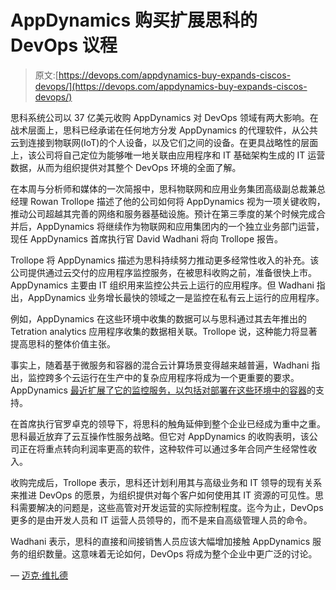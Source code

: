 # AppDynamics 购买扩展思科的 DevOps 议程

> 原文:[https://devops.com/appdynamics-buy-expands-ciscos-devops/](https://devops.com/appdynamics-buy-expands-ciscos-devops/)

思科系统公司以 37 亿美元收购 AppDynamics 对 DevOps 领域有两大影响。在战术层面上，思科已经承诺在任何地方分发 AppDynamics 的代理软件，从公共云到连接到物联网(IoT)的个人设备，以及它们之间的设备。在更具战略性的层面上，该公司将自己定位为能够唯一地关联由应用程序和 IT 基础架构生成的 IT 运营数据，从而为组织提供对其整个 DevOps 环境的全面了解。

在本周与分析师和媒体的一次简报中，思科物联网和应用业务集团高级副总裁兼总经理 Rowan Trollope 描述了他的公司如何将 AppDynamics 视为一项关键收购，推动公司超越其完善的网络和服务器基础设施。预计在第三季度的某个时候完成合并后，AppDynamics 将继续作为物联网和应用集团内的一个独立业务部门运营，现任 AppDynamics 首席执行官 David Wadhani 将向 Trollope 报告。

Trollope 将 AppDynamics 描述为思科持续努力推动更多经常性收入的补充。该公司提供通过云交付的应用程序监控服务，在被思科收购之前，准备很快上市。AppDynamics 主要由 IT 组织用来监控公共云上运行的应用程序。但 Wadhani 指出，AppDynamics 业务增长最快的领域之一是监控在私有云上运行的应用程序。

例如，AppDynamics 在这些环境中收集的数据可以与思科通过其去年推出的 Tetration analytics 应用程序收集的数据相关联。Trollope 说，这种能力将显著提高思科的整体价值主张。

事实上，随着基于微服务和容器的混合云计算场景变得越来越普遍，Wadhani 指出，监控跨多个云运行在生产中的复杂应用程序将成为一个更重要的要求。AppDynamics [最近扩展了它的监控服务，以包括对部署在这些环境中的容器](http://containerjournal.com/2016/08/02/appdynamics-adds-microservices-support-monitoring/)的支持。

在首席执行官罗卓克的领导下，将思科的触角延伸到整个企业已经成为重中之重。思科最近放弃了云互操作性服务战略。但它对 AppDynamics 的收购表明，该公司正在将重点转向利润率更高的软件，这种软件可以通过多年合同产生经常性收入。

收购完成后，Trollope 表示，思科还计划利用其与高级业务和 IT 领导的现有关系来推进 DevOps 的愿景，为组织提供对每个客户如何使用其 IT 资源的可见性。思科需要解决的问题是，这些高管对开发运营的实际控制程度。迄今为止，DevOps 更多的是由开发人员和 IT 运营人员领导的，而不是来自高级管理人员的命令。

Wadhani 表示，思科的直接和间接销售人员应该大幅增加接触 AppDynamics 服务的组织数量。这意味着无论如何，DevOps 将成为整个企业中更广泛的讨论。

— [迈克·维扎德](https://devops.com/author/mike-vizard/)